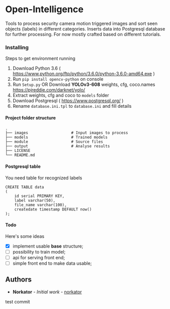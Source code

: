 # Open-Intelligence

Tools to process security camera motion triggered images and sort seen objects (labels) in different categories. 
Inserts data into Postgresql database for further processing. For now mostly crafted based on different tutorials.


### Installing

Steps to get environment running

1. Download Python 3.6 ( https://www.python.org/ftp/python/3.6.0/python-3.6.0-amd64.exe ) 
2. Run `pip install opencv-python` on console
3. Run `Setup.py` OR Download <b>YOLOv3-608</b> weights, cfg, coco.names https://pjreddie.com/darknet/yolo/
4. Extract weights, cfg and coco to `models` folder
5. Download Postgresql ( https://www.postgresql.org/ )
6. Rename `database.ini.tpl` to `database.ini` and fill details


#### Project folder structure

    .
    ├── images                   # Input images to process
    ├── models                   # Trained models
    ├── module                   # Source files
    ├── output                   # Analyse results
    ├── LICENSE
    └── README.md


#### Postgresql table

You need table for recognized labels

```database
CREATE TABLE data
(
    id serial PRIMARY KEY,
    label varchar(50),
    file_name varchar(100),
    createdate timestamp DEFAULT now()
);
```

#### Todo

Here's some ideas

- [x] implement usable **base** structure;
- [ ] possibility to train model;
- [ ] api for serving front end;
- [ ] simple front end to make data usable;

## Authors

* **Norkator** - *Initial work* - [norkator](https://github.com/norkator)


test commit
